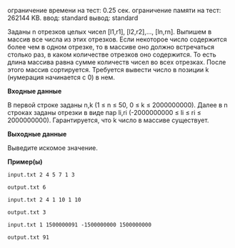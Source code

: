 ограничение времени на тест: 0.25 сек.
ограничение памяти на тест: 262144 KB.
ввод: standard
вывод: standard

Заданы n отрезков целых чисел [l1,r1], [l2,r2],..., [ln,rn]. Выпишем в массив все числа из этих отрезков. Если некоторое число содержится более чем в одном отрезке, то в массиве оно должно встречаться столько раз, в каком количестве отрезков оно содержится. То есть длина массива равна сумме количеств чисел во всех отрезках.
После этого массив сортируется. Требуется вывести число в позиции k (нумерация начинается с 0) в нем.

**Входные данные**

В первой строке заданы n,k (1 ≤ n ≤ 50, 0 ≤ k ≤ 2000000000). Далее в n строках заданы отрезки в виде пар li,ri (-2000000000 ≤ li ≤ ri ≤ 2000000000). Гарантируется, что k число в массиве существует.

**Выходные данные**

Выведите искомое значение.

**Пример(ы)**

<code>input.txt
2 4 5 7 1 3</code>

<code>output.txt
6</code>

<code>input.txt
2 4 1 10 1 10 </code>

<code>output.txt
3</code>

<code>input.txt
1 1500000091 -1500000000 1500000000</code> 

<code>output.txt
91</code> 

